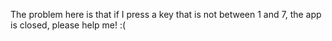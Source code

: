The problem here is that if I press a key that is not between 1 and 7, the app is closed, please help me! :(